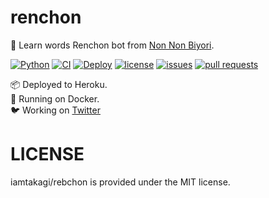 # renchon
💬 Learn words Renchon bot from [Non Non Biyori](https://nonnontv.com/tvanime/).

[![Python](https://img.shields.io/badge/Python-3.9.2-blue)](https://kotlinlang.org)
[![CI](https://github.com/iamtakagi/renchon/actions/workflows/ci.yml/badge.svg)](https://github.com/iamtakagi/renchon/actions/workflows/ci.yml)
[![Deploy](https://github.com/iamtakagi/renchon/actions/workflows/deploy.yml/badge.svg)](https://github.com/iamtakagi/renchon/actions/workflows/deploy.yml)
[![license](https://img.shields.io/github/license/iamtakagi/renchon)](https://github.com/iamtakagi/renchon/blob/master/LICENSE)
[![issues](https://img.shields.io/github/issues/iamtakagi/renchon)](https://github.com/iamtakagi/renchon/issues)
[![pull requests](https://img.shields.io/github/issues-pr/iamtakagi/renchon)](https://github.com/iamtakagi/renchon/pulls)

📦 Deployed to Heroku.\
🐳 Running on Docker.\
🐦 Working on [Twitter](https://twitter.com/nyanpassnanon)

# LICENSE
iamtakagi/rebchon is provided under the MIT license.

